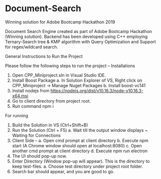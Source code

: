 # Document-Search
Winning solution for Adobe Bootcamp Hackathon 2019

Document Search Engine created as part of Adobe Bootcamp Hackathon (Winning solution). 
Backend has been developed using C++ employing Ternary-Search tree & KMP algorithm with Query Optimization and Support for regex/wildcard search.

General Instructions to Run the Project

Please follow the following steps to run the project –
Installations
1.	Open CPP_Miniproject.sln in Visual Studio IDE.
2.	Install Boost Package
a.	In Solution Explorer of VS, Right click on CPP_Miniproject -> Manage Nuget Packages
b.	Install boost-vc141
3.	Install nodejs from https://nodejs.org/dist/v10.16.3/node-v10.16.3-x64.msi
4.	Go to client directory from project root.
5.	Run command npm i

For running
1.	Build the Solution in VS (Ctrl+Shift+B)
2.	Run the Solution (Ctrl + F5)
a.	Wait till the output window displays ~ Waiting for Connections
3.	Client Side – 
a.	Open cmd prompt at client directory
b.	Execute npm start (A Chrome window should open at localhost:8080)
c.	Open another cmd prompt at client directory
d.	Execute npm run electron
4.	The UI should pop-up now.
5.	Enter Directory (Window pop-up will appear). This is the directory to keep test-files.
a.	Choose test directory under project root folder.
6.	Search bar should appear, and you are good to go. 
